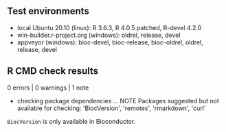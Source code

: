 ## Test environments
* local Ubuntu 20.10 (linux): R 3.6.3, R 4.0.5 patched, R-devel 4.2.0
* win-builder.r-project.org (windows): oldrel, release, devel
* appveyor (windows): bioc-devel, bioc-release, bioc-oldrel,
    oldrel, release, devel

## R CMD check results

0 errors | 0 warnings | 1 note

* checking package dependencies ... NOTE
Packages suggested but not available for checking:
  'BiocVersion', 'remotes', 'rmarkdown', 'curl'

`BiocVersion` is only available in Bioconductor.

